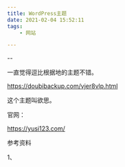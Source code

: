 ```yaml
---
title: WordPress主题
date: 2021-02-04 15:52:11
tags:
	- 网站

---
```


--

一直觉得逗比根据地的主题不错。

https://doubibackup.com/vjer8vlp.html

这个主题叫欲思。

官网：

https://yusi123.com/



参考资料

1、

